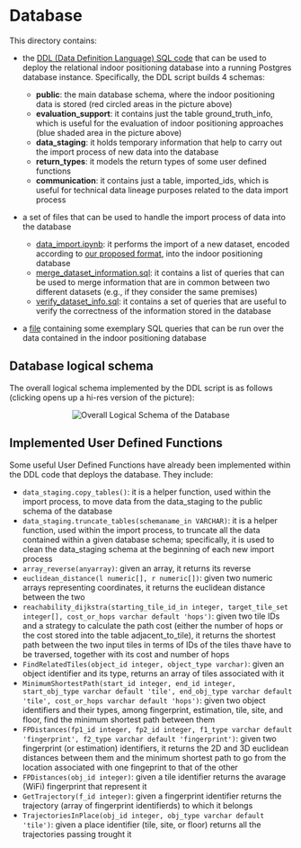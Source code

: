 # Database

This directory contains:
* the [DDL (Data Definition Language) SQL code](https://github.com/dslab-uniud/Database-indoor/blob/main/Database/DDL.sql) that can be used to deploy the relational indoor positioning database into a running Postgres database instance. Specifically, the DDL script builds 4 schemas:
  * **public**: the main database schema, where the indoor positioning data is stored (red circled areas in the picture above)
  * **evaluation_support**: it contains just the table ground_truth_info, which is useful for the evaluation of indoor positioning approaches (blue shaded area in the picture above)
  * **data_staging**: it holds temporary information that help to carry out the import process of new data into the database
  * **return_types**: it models the return types of some user defined functions
  * **communication**: it contains just a table, imported_ids, which is useful for technical data lineage purposes related to the data import process

* a set of files that can be used to handle the import process of data into the database
   * [data_import.ipynb](https://github.com/dslab-uniud/Database-indoor/blob/main/Database/data_import.ipynb): it performs the import of a new dataset, encoded according to [our proposed format](https://github.com/dslab-uniud/Database-indoor/blob/main/Datasets/README.md), into the indoor positioning database
   * [merge_dataset_information.sql](https://github.com/dslab-uniud/Database-indoor/tree/main/Database/merge_dataset_information.sql): it contains a list of queries that can be used to merge information that are in common between two different datasets (e.g., if they consider the same premises)
   * [verify_dataset_info.sql](https://github.com/dslab-uniud/Database-indoor/tree/main/Database/verify_dataset_info.sql): it contains a set of queries that are useful to verify the correctness of the information stored in the database
* a [file](https://github.com/dslab-uniud/Database-indoor/blob/main/Database/exemplary_SQL.sql) containing some exemplary SQL queries that can be run over the data contained in the indoor positioning database


## Database logical schema

The overall logical schema implemented by the DDL script is as follows (clicking opens up a hi-res version of the picture):

<p align="center">
<img src="https://user-images.githubusercontent.com/45127628/170011003-fc2e5b72-3e69-4fe6-8d15-e3222fc01237.png" alt="Overall Logical Schema of the Database" />
</p>


## Implemented User Defined Functions

Some useful User Defined Functions have already been implemented within the DDL code that deploys the database. They include:
* `data_staging.copy_tables()`: it is a helper function, used within the import process, to move data from the data_staging to the public schema of the database
* `data_staging.truncate_tables(schemaname_in VARCHAR)`: it is a helper function, used within the import process, to truncate all the data contained within a given database schema; specifically, it is used to clean the data_staging schema at the beginning of each new import process
* `array_reverse(anyarray)`: given an array, it returns its reverse
* `euclidean_distance(l numeric[], r numeric[])`: given two numeric arrays representing coordinates, it returns the euclidean distance between the two
* `reachability_dijkstra(starting_tile_id_in integer, target_tile_set integer[], cost_or_hops varchar default 'hops')`: given two tile IDs and a strategy to calculate the path cost (either the number of hops or the cost stored into the table adjacent_to_tile), it returns the shortest path between the two input tiles in terms of IDs of the tiles thave have to be traversed, together with its cost and number of hops
* `FindRelatedTiles(object_id integer, object_type varchar)`: given an object identifier and its type, returns an array of tiles associated with it
* `MinimumShortestPath(start_id integer, end_id integer, start_obj_type varchar default 'tile', end_obj_type varchar default 'tile', cost_or_hops varchar default 'hops')`: given two object identifiers and their types, among fingerprint, estimation, tile, site, and floor, find the minimum shortest path between them
* `FPDistances(fp1_id integer, fp2_id integer, f1_type varchar default 'fingerprint', f2_type varchar default 'fingerprint')`: given two fingerprint (or estimation) identifiers, it returns the 2D and 3D euclidean distances between them and the minimum shortest path to go from the location associated with one fingeprint to that of the other
* `FPDistances(obj_id integer)`: given a tile identifier returns the avarage (WiFi) fingerprint that represent it
* `GetTrajectory(f_id integer)`: given a fingerprint identifier returns the trajectory (array of fingerprint identifierds) to which it belongs
* `TrajectoriesInPlace(obj_id integer, obj_type varchar default 'tile')`: given a place identifier (tile, site, or floor) returns all the trajectories passing trought it
